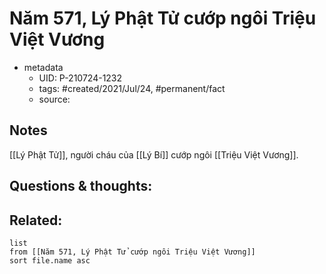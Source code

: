 ---
---

# Năm 571, Lý Phật Tử cướp ngôi Triệu Việt Vương

- metadata
	- UID: P-210724-1232
	- tags: #created/2021/Jul/24, #permanent/fact 
	- source: 

## Notes
[[Lý Phật Tử]], người cháu của [[Lý Bí]] cướp ngôi [[Triệu Việt Vương]].

## Questions & thoughts:

## Related:
```dataview
list
from [[Năm 571, Lý Phật Tử cướp ngôi Triệu Việt Vương]]
sort file.name asc
```
